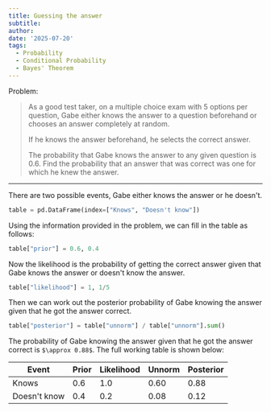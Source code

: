 ```yaml
---
title: Guessing the answer
subtitle: 
author: 
date: '2025-07-20'
tags:
  - Probability
  - Conditional Probability
  - Bayes' Theorem
---
```


Problem:

> As a good test taker, on a multiple choice exam with 5 options per question, Gabe either knows the answer to a question beforehand or chooses an answer completely at random. 
>
>If he knows the answer beforehand, he selects the correct answer.
>
>The probability that Gabe knows the answer to any given question is 0.6. Find the probability that an answer that was correct was one for which he knew the answer.

---

There are two possible events, Gabe either knows the answer or he doesn't. 

```python
table = pd.DataFrame(index=["Knows", "Doesn't know"])
```

Using the information provided in the problem, we can fill in the table as follows:

```python
table["prior"] = 0.6, 0.4
```

Now the likelihood is the probability of getting the correct answer given that Gabe knows the answer or doesn't know the answer. 

```python
table["likelihood"] = 1, 1/5
```

Then we can work out the posterior probability of Gabe knowing the answer given that he got the answer correct.

```python
table["posterior"] = table["unnorm"] / table["unnorm"].sum()
```

The probability of Gabe knowing the answer given that he got the answer correct is `$\approx 0.88$`. The full working table is shown below:

| Event | Prior | Likelihood | Unnorm | Posterior |
|-------|------------|--------|-----------|-----------|
| Knows | 0.6        | 1.0    | 0.60      | 0.88  |
| Doesn't know | 0.4        | 0.2    | 0.08      | 0.12  |






